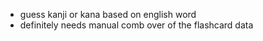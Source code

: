 - guess kanji or kana based on english word
- definitely needs manual comb over of the flashcard data
